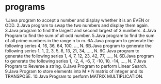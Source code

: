 # programs
1.Java program to accept a number and display whether it is an EVEN or ODD.
2.Java program to swap the two numbers and display them again.
3.Java program to find the largest and second largest of 3 numbers.
4.Java Program to find the sum of all odd number.
5.Java program to find the sum of all prime numbers in the range n to m.
6A.Java program to generate the following series 4, 16, 36, 64, 100, …, N.
6B.Java program to generate the following series 1, 1, 2, 3, 5, 8, 13, 21, 34, …., N.
6C.Java program to generate the following series 1, 4, 7, 12, 23, 42, 77, …., N.
6D.Java program to generate the following series 1, -2, 4, -6, 7, -10, 10, -14, …., N.
7.Java Program to Reverse a string.
8.Java Program to perform Linear Search.
9.Java Program to store elements into M * N matrix of integer  and its TRANSPOSE.
10.Java Program to perform MATRIX MULTIPLICATION.
